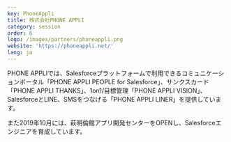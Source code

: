 ```yaml
---
key: PhoneAppli
title: 株式会社PHONE APPLI
category: session
order: 6
logo: /images/partners/phoneappli.png
website: 'https://phoneappli.net/'
lang: ja
---
```

PHONE APPLIでは、Salesforceプラットフォームで利用できるコミュニケーションポータル「PHONE APPLI PEOPLE for Salesforce」、サンクスカード「PHONE APPLI THANKS」、1on1/目標管理「PHONE APPLI VISION」、SalesforceとLINE、SMSをつなげる「PHONE APPLI LINER」を提供しています。

また2019年10月には、萩明倫館アプリ開発センターをOPENし、Salesforceエンジニアを育成しています。